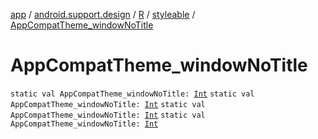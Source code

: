 [app](../../../index.md) / [android.support.design](../../index.md) / [R](../index.md) / [styleable](index.md) / [AppCompatTheme_windowNoTitle](.)

# AppCompatTheme_windowNoTitle

`static val AppCompatTheme_windowNoTitle: `[`Int`](https://kotlinlang.org/api/latest/jvm/stdlib/kotlin/-int/index.html)
`static val AppCompatTheme_windowNoTitle: `[`Int`](https://kotlinlang.org/api/latest/jvm/stdlib/kotlin/-int/index.html)
`static val AppCompatTheme_windowNoTitle: `[`Int`](https://kotlinlang.org/api/latest/jvm/stdlib/kotlin/-int/index.html)
`static val AppCompatTheme_windowNoTitle: `[`Int`](https://kotlinlang.org/api/latest/jvm/stdlib/kotlin/-int/index.html)